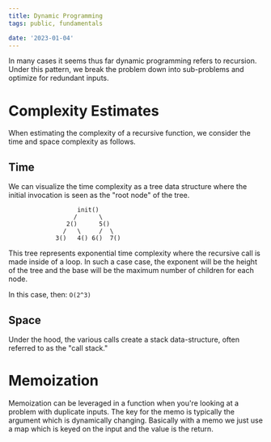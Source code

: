 ```yaml
---
title: Dynamic Programming
tags: public, fundamentals

date: '2023-01-04'
---
```


In many cases it seems thus far dynamic programming refers to recursion. Under this pattern, we break the problem down into sub-problems and optimize for redundant inputs.

# Complexity Estimates

When estimating the complexity of a recursive function, we consider the time and space complexity as follows.

## Time

We can visualize the time complexity as a tree data structure where the initial invocation is seen as the "root node" of the tree.

                       init()
                      /      \
                    2()      5()
                   /   \     /  \
                 3()   4() 6()  7()


This tree represents exponential time complexity where the recursive call is made inside of a loop. In such a case case, the exponent will be the height of the tree and the base will be the maximum number of children for each node.

In this case, then: `O(2^3)`

## Space

Under the hood, the various calls create a stack data-structure, often referred to as the "call stack."

# Memoization

Memoization can be leveraged in a function when you're looking at a problem with duplicate inputs. The key for the memo is typically the argument which is dynamically changing. Basically with a memo we just use a map which is keyed on the input and the value is the return.
